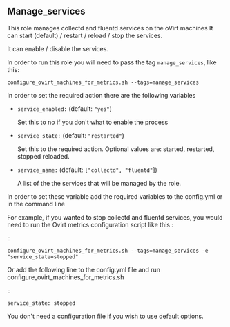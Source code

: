 ## Manage_services

This role manages collectd and fluentd services on the oVirt machines
It can start (default) / restart / reload / stop the services.

It can enable / disable the services.


In order to run this role you will need to pass the tag `manage_services`, like this:

    configure_ovirt_machines_for_metrics.sh --tags=manage_services



In order to set the required action there are the following variables


- `service_enabled:`  (default: `"yes"`)

  Set this to no if you don't what to enable the process

- `service_state:` (default: `"restarted"`)

  Set this to the required action. Optional values are: started, restarted, stopped reloaded.

- `service_name:` (default: `["collectd", "fluentd"`])

  A list of the the services that will be managed by the role.


In order to set these variable add the required variables to the config.yml
or in the command line

For example, if you wanted to stop collectd and fluentd services,
you would need to run the Ovirt metrics configuration script like this :

::


    configure_ovirt_machines_for_metrics.sh --tags=manage_services -e "service_state=stopped"


Or add the following line to the config.yml file and run  configure_ovirt_machines_for_metrics.sh

::

    service_state: stopped

You don't need a configuration file if you wish to use default options.

